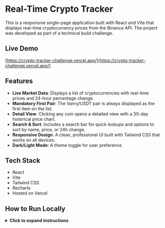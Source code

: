 # Real-Time Crypto Tracker

This is a responsive single-page application built with React and Vite that displays real-time cryptocurrency prices from the Binance API. The project was developed as part of a technical build challenge.

## Live Demo

[https://crypto-tracker-challenge.vercel.app/](https://crypto-tracker-challenge.vercel.app/)

## Features

- **Live Market Data**: Displays a list of cryptocurrencies with real-time prices and 24-hour percentage change.
- **Mandatory First Pair**: The Vanry/USDT pair is always displayed as the first item on the list.
- **Detail View**: Clicking any coin opens a detailed view with a 30-day historical price chart.
- **Search & Sort**: Includes a search bar for quick lookups and options to sort by name, price, or 24h change.
- **Responsive Design**: A clean, professional UI built with Tailwind CSS that works on all devices.
- **Dark/Light Mode**: A theme toggle for user preference.

## Tech Stack

- React
- Vite
- Tailwind CSS
- Recharts
- Hosted on Vercel

## How to Run Locally

<details>
<summary><strong>Click to expand instructions</strong></summary>

### Clone the repository:
```bash
git clone https://github.com/<YOUR_USERNAME>/crypto-tracker-challenge.git
cd crypto-tracker-challenge
Install dependencies:
bash
Copy code
npm install
Install the charting library:
bash
Copy code
npm install recharts
Run the development server:
bash
Copy code
npm run dev
The application will be available at http://localhost:5173.

</details>